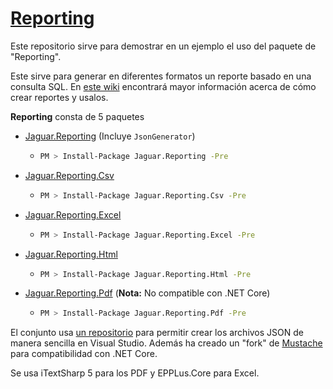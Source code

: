 # [Reporting](https://huchim.com/)

Este repositorio sirve para demostrar en un ejemplo el uso del paquete de "Reporting".

Este sirve para generar en diferentes formatos un reporte basado en una consulta SQL. En [este wiki](https://github.com/huchim/reporting-pdf/wiki) encontrará mayor información acerca de cómo crear reportes y usalos.

**Reporting** consta de 5 paquetes

* [Jaguar.Reporting](https://github.com/huchim/reporting) (Incluye `JsonGenerator`)

  * ```bash
    PM > Install-Package Jaguar.Reporting -Pre
    ```
* [Jaguar.Reporting.Csv](https://github.com/huchim/reporting-csv)

  * ```bash
    PM > Install-Package Jaguar.Reporting.Csv -Pre
    ```
* [Jaguar.Reporting.Excel](https://github.com/huchim/reporting-excel)

  * ```bash
    PM > Install-Package Jaguar.Reporting.Excel -Pre
    ```
* [Jaguar.Reporting.Html](https://github.com/huchim/reporting-html)


  * ```bash
    PM > Install-Package Jaguar.Reporting.Html -Pre
    ```
* [Jaguar.Reporting.Pdf](https://github.com/huchim/reporting-pdf) (**Nota:** No compatible con .NET Core)

  * ```bash
    PM > Install-Package Jaguar.Reporting.Pdf -Pre
    ```

El conjunto usa [un repositorio](https://github.com/huchim/schemas) para permitir crear los archivos JSON de manera sencilla en Visual Studio. Además ha creado un "fork" de [Mustache](https://github.com/huchim/mustache-sharp) para compatibilidad con .NET Core.

Se usa iTextSharp 5 para los PDF y EPPLus.Core para Excel.
